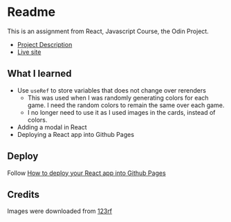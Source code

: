 # Readme

This is an assignment from React, Javascript Course, the Odin Project.
- [Project Description](https://www.theodinproject.com/lessons/node-path-javascript-memory-card)
- [Live site](https://sawfiz.github.io/memory-card-app/)

## What I learned
- Use `useRef` to store variables that does not change over rerenders
  - This was used when I was randomly generating colors for each game.  I need the random colors to remain the same over each game.
  - I no longer need to use it as I used images in the cards, instead of colors.
- Adding a modal in React
- Deploying a React app into Github Pages

## Deploy
Follow [How to deploy your React app into Github Pages](https://medium.com/@isharamalaviarachchi/how-to-deploy-your-react-app-into-github-pages-b2c96292b18e)

## Credits
Images were downloaded from [123rf](123rf.com)


